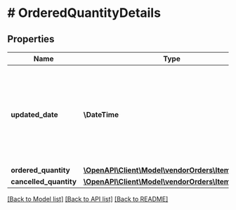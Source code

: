 # # OrderedQuantityDetails

## Properties

Name | Type | Description | Notes
------------ | ------------- | ------------- | -------------
**updated_date** | **\DateTime** | The date when the line item quantity was updated by buyer. Must be in ISO-8601 date/time format. | [optional]
**ordered_quantity** | [**\OpenAPI\Client\Model\vendorOrders\ItemQuantity**](ItemQuantity.md) |  | [optional]
**cancelled_quantity** | [**\OpenAPI\Client\Model\vendorOrders\ItemQuantity**](ItemQuantity.md) |  | [optional]

[[Back to Model list]](../../README.md#models) [[Back to API list]](../../README.md#endpoints) [[Back to README]](../../README.md)
